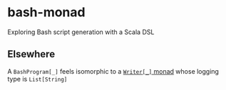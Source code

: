# bash-monad

Exploring Bash script generation with a Scala DSL

## Elsewhere

A `BashProgram[_]` feels isomorphic to a [`Writer[_]` monad](https://typelevel.org/cats/datatypes/writer.html) whose logging type is `List[String]` 
